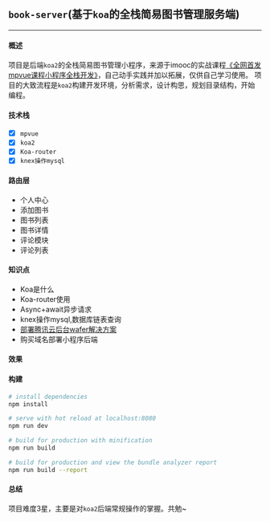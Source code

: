 ## `book-server`(基于`koa`的全栈简易图书管理服务端)
------

#### 概述
  项目是后端`koa2`的全栈简易图书管理小程序，来源于imooc的实战课程[《全网首发mpvue课程小程序全栈开发》](https://coding.imooc.com/class/218.html)，自己动手实践并加以拓展，仅供自己学习使用。
  项目的大致流程是`koa2`构建开发环境，分析需求，设计构思，规划目录结构，开始编程。

#### 技术栈
  - [x] `mpvue`
  - [x] `koa2`
  - [x] `Koa-router`
  - [x] `knex操作mysql`

#### 路由层
  - 个人中心
  - 添加图书
  - 图书列表
  - 图书详情
  - 评论模块
  - 评论列表

#### 知识点
  - Koa是什么
  - Koa-router使用
  - Async+await异步请求
  - knex操作mysql,数据库链表查询
  - [部署腾讯云后台wafer解决方案](https://github.com/tencentyun/wafer2-startup/wiki)
  - 购买域名部署小程序后端

#### 效果

#### 构建

``` bash
# install dependencies
npm install

# serve with hot reload at localhost:8080
npm run dev

# build for production with minification
npm run build

# build for production and view the bundle analyzer report
npm run build --report
```

#### 总结
  项目难度3星，主要是对`koa2`后端常规操作的掌握。共勉~


